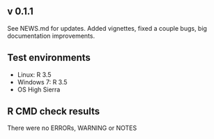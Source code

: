 ## v 0.1.1
See NEWS.md for updates. 
Added vignettes, fixed a couple bugs, big documentation improvements.

## Test environments
* Linux: R 3.5
* Windows 7: R 3.5
* OS High Sierra

## R CMD check results

There were no ERRORs, WARNING or NOTES
